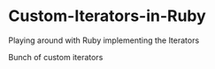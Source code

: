 # Custom-Iterators-in-Ruby
Playing around with Ruby implementing the Iterators


Bunch of custom iterators
